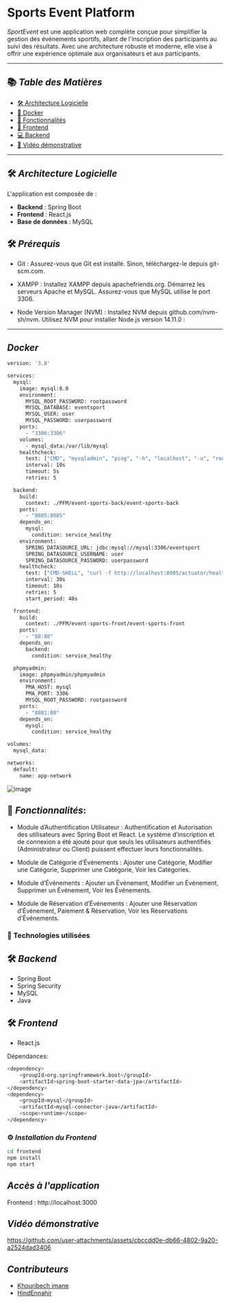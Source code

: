 # Sports Event Platform

*SportEvent* est une application web complète conçue pour simplifier la gestion des événements sportifs, allant de l'inscription des participants au suivi des résultats. Avec une architecture robuste et moderne, elle vise à offrir une expérience optimale aux organisateurs et aux participants.

---

## 📚 *Table des Matières*

- [🛠 Architecture Logicielle](#-architecture-logicielle)  
- [🐳 Docker](#-docker)
- [🎯 Fonctionnalités](#-fonctionnalités)
- [🎨 Frontend](#-frontend)  
- [💻 Backend](#-backend)  
- [🎥 Vidéo démonstrative](#-vidéo-demonstrative)  
 
---

## 🛠 *Architecture Logicielle*

L'application est composée de :
- **Backend** : Spring Boot  
- **Frontend** : React.js  
- **Base de données** : MySQL  

## 🛠 *Prérequis*

- Git : Assurez-vous que Git est installé. Sinon, téléchargez-le depuis git-scm.com.

- XAMPP : Installez XAMPP depuis apachefriends.org. Démarrez les serveurs Apache et MySQL. Assurez-vous que MySQL utilise le port 3306.

- Node Version Manager (NVM) : Installez NVM depuis github.com/nvm-sh/nvm. Utilisez NVM pour installer Node.js version 14.11.0 :

---
## *Docker*
```sh
version: '3.8'

services:
  mysql:
    image: mysql:8.0
    environment:
      MYSQL_ROOT_PASSWORD: rootpassword
      MYSQL_DATABASE: eventsport
      MYSQL_USER: user
      MYSQL_PASSWORD: userpassword
    ports:
      - "3306:3306"
    volumes:
      - mysql_data:/var/lib/mysql
    healthcheck:
      test: ["CMD", "mysqladmin", "ping", "-h", "localhost", "-u", "root", "-p$$MYSQL_ROOT_PASSWORD"]
      interval: 10s
      timeout: 5s
      retries: 5

  backend:
    build:
      context: ./PFM/event-sports-back/event-sports-back
    ports:
      - "8085:8085"
    depends_on:
      mysql:
        condition: service_healthy
    environment:
      SPRING_DATASOURCE_URL: jdbc:mysql://mysql:3306/eventsport
      SPRING_DATASOURCE_USERNAME: user
      SPRING_DATASOURCE_PASSWORD: userpassword
    healthcheck:
      test: ["CMD-SHELL", "curl -f http://localhost:8085/actuator/health || exit 1"]
      interval: 30s
      timeout: 10s
      retries: 5
      start_period: 40s

  frontend:
    build:
      context: ./PFM/event-sports-front/event-sports-front
    ports:
      - "80:80"
    depends_on:
      backend:
        condition: service_healthy

  phpmyadmin:
    image: phpmyadmin/phpmyadmin
    environment:
      PMA_HOST: mysql
      PMA_PORT: 3306
      MYSQL_ROOT_PASSWORD: rootpassword
    ports:
      - "8081:80"
    depends_on:
      mysql:
        condition: service_healthy

volumes:
  mysql_data:

networks:
  default:
    name: app-network

```
![image](https://github.com/user-attachments/assets/8c9c190d-c247-42c6-8cb3-5904ec337627)


## 🎯 *Fonctionnalités*:
- Module d’Authentification Utilisateur : Authentification et Autorisation des utilisateurs avec Spring Boot et React. Le système d’inscription et de connexion a été ajouté pour que seuls les utilisateurs authentifiés (Administrateur ou Client) puissent effectuer leurs fonctionnalités.

- Module de Catégorie d’Événements : Ajouter une Catégorie, Modifier une Catégorie, Supprimer une Catégorie, Voir les Catégories.

- Module d’Événements : Ajouter un Événement, Modifier un Événement, Supprimer un Événement, Voir les Événements.

- Module de Réservation d’Événements : Ajouter une Réservation d’Événement, Paiement & Réservation, Voir les Réservations d’Événements.


### 🧩 Technologies utilisées

## 🛠 *Backend*
- Spring Boot
- Spring Security
- MySQL
- Java
## 🛠 *Frontend*
- React.js

Dépendances:
```sh
<dependency>
    <groupId>org.springframework.boot</groupId>
    <artifactId>spring-boot-starter-data-jpa</artifactId>
</dependency>
<dependency>
    <groupId>mysql</groupId>
    <artifactId>mysql-connector-java</artifactId>
    <scope>runtime</scope>
</dependency>
```

### ⚙️ *Installation du Frontend*
```bash
cd frontend
npm install
npm start
```

## *Accès à l'application*
Frontend : http://localhost:3000

## *Vidéo démonstrative*

https://github.com/user-attachments/assets/cbccdd0e-db66-4802-9a20-a2524dad3406

## *Contributeurs*
- [Khouribech imane](https://github.com/HindEnnahir)
- [HindEnnahir](https://github.com/khouribechimane)

























